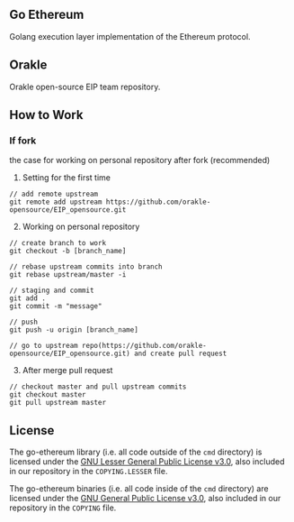 ## Go Ethereum

Golang execution layer implementation of the Ethereum protocol.

## Orakle

Orakle open-source EIP team repository.

## How to Work

### If fork

the case for working on personal repository after fork (recommended)

1. Setting for the first time

```
// add remote upstream
git remote add upstream https://github.com/orakle-opensource/EIP_opensource.git
```
2. Working on personal repository
```
// create branch to work
git checkout -b [branch_name]

// rebase upstream commits into branch
git rebase upstream/master -i

// staging and commit
git add .
git commit -m "message"

// push
git push -u origin [branch_name]

// go to upstream repo(https://github.com/orakle-opensource/EIP_opensource.git) and create pull request
```
3. After merge pull request
```
// checkout master and pull upstream commits
git checkout master
git pull upstream master
```

## License

The go-ethereum library (i.e. all code outside of the `cmd` directory) is licensed under the
[GNU Lesser General Public License v3.0](https://www.gnu.org/licenses/lgpl-3.0.en.html),
also included in our repository in the `COPYING.LESSER` file.

The go-ethereum binaries (i.e. all code inside of the `cmd` directory) are licensed under the
[GNU General Public License v3.0](https://www.gnu.org/licenses/gpl-3.0.en.html), also
included in our repository in the `COPYING` file.
